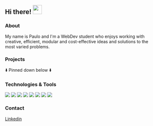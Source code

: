 ## Hi there! <img src="https://raw.githubusercontent.com/MartinHeinz/MartinHeinz/master/wave.gif" width="30px">

### 

### About
My name is Paulo and I'm a WebDev student who enjoys working with creative, efficient, modular and cost-effective ideas and solutions to the most varied problems.

### Projects
⬇️ Pinned down below ⬇️


### Technologies & Tools
![](https://img.shields.io/badge/OS-Linux-informational?style=flat&logo=linux&logoColor=white&color=2bbc8a)
![](https://img.shields.io/badge/Editor-Vim-informational?style=flat&logo=Vim&logoColor=white&color=2bbc8a)
![](https://img.shields.io/badge/Editor-VScode-informational?style=flat&logo=visualstudiocode&logoColor=white&color=2bbc8a)
![](https://img.shields.io/badge/Code-JavaScript-informational?style=flat&logo=javascript&logoColor=white&color=2bbc8a)
![](https://img.shields.io/badge/Frontend-React-informational?style=flat&logo=react&logoColor=white&color=2bbc8a)
![](https://img.shields.io/badge/Version_Control-Git_&_Github-informational?style=flat&logo=github&logoColor=white&color=2bbc8a)
![](https://img.shields.io/badge/Testing-Jest-informational?style=flat&logo=jest&logoColor=white&color=2bbc8a)
![](https://img.shields.io/badge/Testing-RTL-informational?style=flat&logo=testinglibrary&logoColor=white&color=2bbc8a)

### Contact
 [Linkedin](https://www.linkedin.com/in/paulo-michael-schweigert-pereira)
